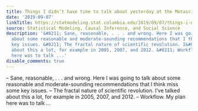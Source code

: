 ```yaml
---
title: Things I didn’t have time to talk about yesterday at the Metascience conference
date: '2019-09-07'
linkTitle: https://statmodeling.stat.columbia.edu/2019/09/07/things-i-didnt-have-time-to-talk-about-at-the-metascience-conference-yesterday/
source: Statistical Modeling, Causal Inference, and Social Science
description: '&#8211; Sane, reasonable, . . . and wrong. Here I was going to talk
  about some reasonable and moderate-sounding recommendations that I think miss some
  key issues. &#8211; The fractal nature of scientific revolution. I&#8217;ve talked
  about this a lot, for example in 2005, 2007, and 2012. &#8211; Workflow. My plan
  here was to talk ...'
disable_comments: true
---
```

&#8211; Sane, reasonable, . . . and wrong. Here I was going to talk about some reasonable and moderate-sounding recommendations that I think miss some key issues. &#8211; The fractal nature of scientific revolution. I&#8217;ve talked about this a lot, for example in 2005, 2007, and 2012. &#8211; Workflow. My plan here was to talk ...